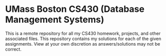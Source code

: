 # UMass Boston CS430 (Database Management Systems)

This is a remote repository for all my CS430 homework, projects, and other associated files. This repository contains my solutions for each of the given assignments. View at your own discretion as answers/solutions may not be correct.
